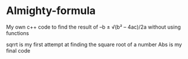 # Almighty-formula
My own c++ code to find the result of –b ± √(b² – 4ac)/2a without using functions

sqrrt is my first attempt at finding the square root of a number
Abs is my final code
